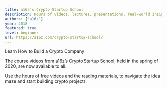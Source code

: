 ```yaml
---
title: a16z’s Crypto Startup School
description: Hours of videos, lectures, presentations, real-world insights and fireside chats from some of the best minds in the crypto space.
authors: ['a16z']
year: 2018
featured: true
level: beginner
url: https://a16z.com/crypto-startup-school/
---
```


Learn How to Build a Crypto Company

The course videos from a16z’s Crypto Startup School, held in the spring of 2020, are now available to all.

Use the hours of free videos and the reading materials, to navigate the idea maze and start building crypto projects.